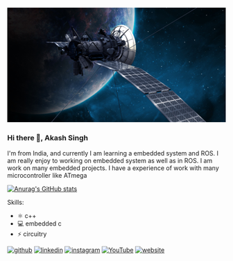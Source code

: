 ![Fullstack web developer](https://github.com/vyomanaut1012/vyomanaut1012/blob/main/satellite-3977165.jpg)

### Hi there 👋, Akash Singh
I'm from India, and currently I am learning a embedded system and ROS. I am really enjoy to working on embedded system as well as in ROS. I am work on many embedded projects. I have a experience of work with many microcontroller like ATmega



[![Anurag's GitHub stats](https://github-readme-stats.vercel.app/api?username=vyomanaut1012)](https://github.com/anuraghazra/github-readme-stats)




Skills:
* ⚛  c++
* 💻 embedded c
* ⚡ circuitry



[<img src='https://cdn.jsdelivr.net/npm/simple-icons@3.0.1/icons/github.svg' alt='github' height='40'>](https://github.com/vyomanaut1012)    [<img src='https://cdn.jsdelivr.net/npm/simple-icons@3.0.1/icons/linkedin.svg' alt='linkedin' height='40'>](https://www.linkedin.com/in/akash-singh-36a4b6203//)    [<img src='https://cdn.jsdelivr.net/npm/simple-icons@3.0.1/icons/instagram.svg' alt='instagram' height='40'>](https://www.instagram.com/the_sky_2928//)    [<img src='https://cdn.jsdelivr.net/npm/simple-icons@3.0.1/icons/youtube.svg' alt='YouTube' height='40'>](https://www.youtube.com/channel/https://www.youtube.com/channel/UCTlvziCvUPeoxnTAkRsW0ug/featured)    [<img src='https://cdn.jsdelivr.net/npm/simple-icons@3.0.1/icons/icloud.svg' alt='website' height='40'>](https://github.com/vyomanaut1012)  

